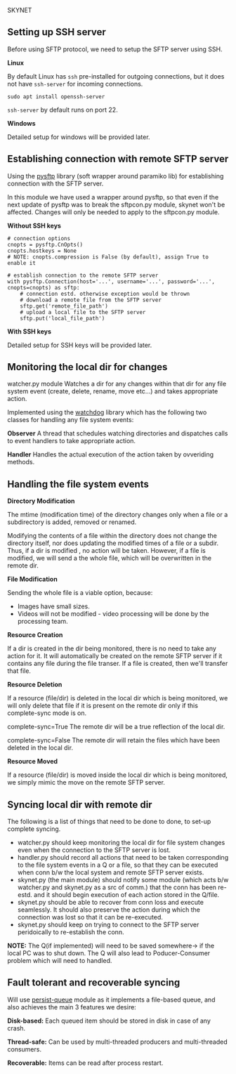 SKYNET

## Setting up SSH server
Before using SFTP protocol, we need to setup the SFTP server using SSH.

**Linux**

By default Linux has `ssh` pre-installed for outgoing connections, but it does
not have `ssh-server` for incoming connections.

    sudo apt install openssh-server
`ssh-server` by default runs on port 22.

**Windows**

Detailed setup for windows will be provided later.

## Establishing connection with remote SFTP server

Using the [pysftp](http://pysftp.readthedocs.io/en/release_0.2.9/) library 
(soft wrapper around paramiko lib) for establishing connection with the SFTP 
server. 

In this module we have used a wrapper around pysftp, so that even if the next
update of pysftp was to break the sftpcon.py module, skynet won't be affected.
Changes will only be needed to apply to the sftpcon.py module.

**Without SSH keys**

    # connection options
    cnopts = pysftp.CnOpts()
    cnopts.hostkeys = None
    # NOTE: cnopts.compression is False (by default), assign True to enable it

    # establish connection to the remote SFTP server
    with pysftp.Connection(host='...', username='...', password='...', cnopts=cnopts) as sftp:
        # connection estd. otherwise exception would be thrown
        # download a remote file from the SFTP server
        sftp.get('remote_file_path')
        # upload a local file to the SFTP server
        sftp.put('local_file_path')


**With SSH keys**

Detailed setup for SSH keys will be provided later.

## Monitoring the local dir for changes

watcher.py module Watches a dir for any changes within that dir for any file 
system event (create, delete, rename, move etc...) and takes appropriate action.

Implemented using the [watchdog](https://pythonhosted.org/watchdog/) library
which has the following two classes for handling any file system events:

**Observer** A thread that schedules watching directories and dispatches
calls to event handlers to take appropriate action.

**Handler** Handles the actual execution of the action taken by ovveriding
methods.

## Handling the file system events

**Directory Modification**

The mtime (modification time) of the directory changes only when a file or a 
subdirectory is added, removed or renamed.

Modifying the contents of a file within the directory does not change the 
directory itself, nor does updating the modified times of a file or a subdir.
Thus, if a dir is modified , no action will be taken. However, if a file is 
modified, we will send a the whole file, which will be overwritten in the remote 
dir.

**File Modification**

Sending the whole file is a viable option, because:
+ Images have small sizes.
+ Videos will not be modified - video processing will be done by the processing
    team. 

**Resource Creation**

If a dir is created in the dir being monitored, there is no need to take any 
action for it. It will automatically be created on the remote SFTP server if it 
contains any file during the file transer. 
If a file is created, then we'll transfer that file.

**Resource Deletion**

If a resource (file/dir) is deleted in the local dir which is being monitored, we 
will only delete that file if it is present on the remote dir only if this complete-sync
mode is on.

complete-sync=True The remote dir will be a true reflection of the local dir.

complete-sync=False The remote dir will retain the files which have been deleted
in the local dir.

**Resource Moved**

If a resource (file/dir) is moved inside the local dir which is being monitored, we simply mimic the move on the remote SFTP server.


## Syncing local dir with remote dir

The following is a list of things that need to be done to done, to set-up complete
syncing.

+ watcher.py should keep monitoring the local dir for file system changes even when 
  the connection to the SFTP server is lost.
+ handler.py should record all actions that need to be taken corresponding to the
  file system events in a Q or a file, so that they can be executed when conn b/w
  the local system and remote SFTP server exists.
+ skynet.py (the main module) should notify some module (which acts b/w watcher.py 
  and skynet.py as a src of comm.) that the conn has been re-estd. and it should
  begin execution of each action stored in the Q/file.
+ skynet.py should be able to recover from conn loss and execute seamlessly. It should
  also preserve the action during which the connection was lost so that it can be
  re-executed.
+ skynet.py should keep on trying to connect to the SFTP server peridoically to
  re-establish the conn.

**NOTE:** The Q(if implemented) will need to be saved somewhere-> if the local PC was
to shut down. The Q will also lead to Poducer-Consumer problem which will need to handled.

## Fault tolerant and recoverable syncing
Will use [persist-queue](https://pypi.org/project/persist-queue/) module as it implements
a file-based queue, and also achieves the main 3 features we desire:

**Disk-based:** Each queued item should be stored in disk in case of any crash.

**Thread-safe:** Can be used by multi-threaded producers and multi-threaded consumers.

**Recoverable:** Items can be read after process restart.

